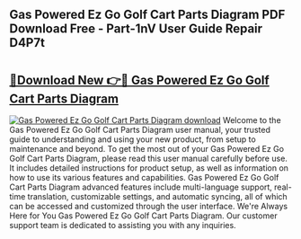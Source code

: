 ## Gas Powered Ez Go Golf Cart Parts Diagram PDF Download Free - Part-1nV User Guide Repair D4P7t

# <h2><a href="http://dfi9q87.blite.top/?on=Gas+Powered+Ez+Go+Golf+Cart+Parts+Diagram">🔗Download New 👉🔴 Gas Powered Ez Go Golf Cart Parts Diagram</a></h2>

[![Gas Powered Ez Go Golf Cart Parts Diagram download](https://i.imgur.com/lujVjoI.png)](http://dfi9q87.blite.top/?on=Gas+Powered+Ez+Go+Golf+Cart+Parts+Diagram)
Welcome to the Gas Powered Ez Go Golf Cart Parts Diagram user manual, your trusted guide to understanding and using your new product, from setup to maintenance and beyond. To get the most out of your Gas Powered Ez Go Golf Cart Parts Diagram, please read this user manual carefully before use. It includes detailed instructions for product setup, as well as information on how to use its various features and capabilities. Gas Powered Ez Go Golf Cart Parts Diagram advanced features include multi-language support, real-time translation, customizable settings, and automatic syncing, all of which can be accessed and customized through the user interface. We're Always Here for You Gas Powered Ez Go Golf Cart Parts Diagram. Our customer support team is dedicated to assisting you with any inquiries.
